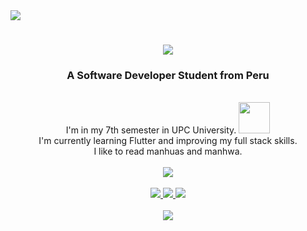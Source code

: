 <img aligh="right" src="https://visitor-badge.laobi.icu/badge?page_id=MichelleFMB.MichelleFMB" />

<h1 align="center">
  <img src="https://readme-typing-svg.herokuapp.com/?font=Fira+Code&center=true&vCenter=true&pause=1000&color=F73BB4FF&width=435&lines=Hi!+I'm+Michelle+Moreno!;" />
</h1>

<h3 align= "center">
  A Software Developer Student from Peru
</h3>

<br/>

<div align="center">
  I'm in my 7th semester in UPC University. <img src="https://github.com/MichelleFMB/MichelleFMB/assets/102604395/44345cf9-425f-42ef-bcea-52a33893de90" width="50" height="50"/><br>
  I'm currently learning Flutter and improving my full stack skills. <br>
  I like to read manhuas and manhwa.
</div>

<br/>

<div align= "center">
  <img src="https://github-readme-stats.vercel.app/api?username=MichelleFMB&show_icons=true&theme=omni"/>
</div>

<br/>

<div align="center">
  <a href="mailto:pedro.sales.michelle.morenobest@gmail.com">
  <img src= "https://img.shields.io/badge/Gmail-333333?style=for-the-badge&logo=gmail&logoColor=red" target="_blank"/>
  </a>

  <a href="https://www.linkedin.com/in/michelle" target="_blank">
    <img src="https://img.shields.io/badge/LinkedIn-0077B5?style=for-the-badge&logo=linkedin&logoColor=white" />
  </a>
  
  <a href="https://tu_portfolio.com" target="_blank">
    <img src="https://img.shields.io/badge/Portfolio-FF69B4?style=for-the-badge&logo=portfolio&logoColor=white" />
  </a>
</div>

<br/>
<div align="center">
  <img src="https://github.com/MichelleFMB/MichelleFMB/assets/102604395/6379365b-093d-4a8a-8773-08c7aec65c82"/>
</div>
